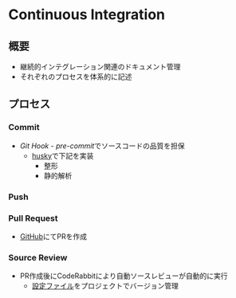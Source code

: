 # Continuous Integration

## 概要

- 継続的インテグレーション関連のドキュメント管理
- それぞれのプロセスを体系的に記述

## プロセス

### Commit

- *Git Hook - pre-commit*でソースコードの品質を担保
  - [husky](https://www.npmjs.com/package/husky)で下記を実装
    - 整形
    - 静的解析

### Push

### Pull Request

- [GitHub](https://github.com/zucky2021/next-my-profile/pulls)にてPRを作成

### Source Review

- PR作成後にCodeRabbitにより自動ソースレビューが自動的に実行
  - [設定ファイル](../../../.coderabbit.yaml)をプロジェクトでバージョン管理
